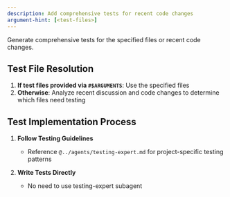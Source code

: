 ```yaml
---
description: Add comprehensive tests for recent code changes
argument-hint: [<test-files>]
---
```


<ultrathink />

Generate comprehensive tests for the specified files or recent code changes.

## Test File Resolution

1. **If test files provided via `#$ARGUMENTS`**: Use the specified files
2. **Otherwise**: Analyze recent discussion and code changes to determine which files need testing

## Test Implementation Process

1. **Follow Testing Guidelines**
   - Reference `@../agents/testing-expert.md` for project-specific testing patterns

2. **Write Tests Directly**
   - No need to use testing-expert subagent
